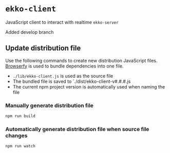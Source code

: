 # `ekko-client`

JavaScript client to interact with realtime `ekko-server`

Added develop branch

## Update distribution file

Use the following commands to create new distribution JavaScript files. [Browserfy](http://browserify.org/) is used to bundle dependencies into one file.

- `./lib/ekko-client.js` is used as the source file
- The bundled file is saved to `./dist/ekko-client-v#.#.#.js
- The current npm project version is automatically used when naming the file

### Manually generate distribution file

```bash
npm run build
```

### Automatically generate distribution file when source file changes

```bash
npm run watch
```
